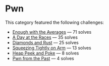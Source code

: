 # Pwn

This category featured the following challenges:
  * [Enough with the Averages](enough_with_the_averages/README.md) &mdash; 71 solves
  * [A Day at the Races](a_day_at_the_races/README.md) &mdash; 35 solves
  * [Diamonds and Rust](diamonds_and_rust/README.md) &mdash; 25 solves
  * [Squeezing Tightly on Arm](squeezing_tightly_on_arm/README.md) &mdash; 13 solves
  * [Heap Peek and Poke](heap_peek_and_poke/README.md) &mdash; 8 solves
  * [Pwn from the Past](pwn_from_the_past/README.md) &mdash; 4 solves
